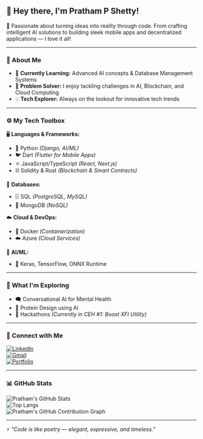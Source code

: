 ## 👋 Hey there, I'm Pratham P Shetty!

🚀 Passionate about turning ideas into reality through code. From crafting intelligent AI solutions to building sleek mobile apps and decentralized applications — I love it all!  

---

### 🧠 About Me  
- 🌱 **Currently Learning:** Advanced AI concepts & Database Management Systems  
- 🧩 **Problem Solver:** I enjoy tackling challenges in AI, Blockchain, and Cloud Computing  
- 💡 **Tech Explorer:** Always on the lookout for innovative tech trends  

---

### ⚙️ My Tech Toolbox  
🖥️ **Languages & Frameworks:**  
- 🐍 Python *(Django, AI/ML)*  
- 🐦 Dart *(Flutter for Mobile Apps)*  
- ⚛️ JavaScript/TypeScript *(React, Next.js)*  
- ⛓️ Solidity & Rust *(Blockchain & Smart Contracts)*  

💾 **Databases:**  
- 🗄️ SQL *(PostgreSQL, MySQL)*  
- 🌱 MongoDB *(NoSQL)*  

☁️ **Cloud & DevOps:**  
- 🐋 Docker *(Containerization)*  
- ☁️ Azure *(Cloud Services)*  

🤖 **AI/ML:**  
- 🧠 Keras, TensorFlow, ONNX Runtime  

---

### 🌱 What I'm Exploring  
- 🗨️ Conversational AI for Mental Health  
- 🧪 Protein Design using AI  
- 🎯 Hackathons *(Currently in CEH #1: Boost XFI Utility)*  

---

### 🔗 Connect with Me  
[![LinkedIn](https://img.shields.io/badge/-LinkedIn-blue?logo=linkedin&logoColor=white&style=for-the-badge)](https://www.linkedin.com/in/pratham-p-shetty-a46675298)  
[![Gmail](https://img.shields.io/badge/-Gmail-red?logo=gmail&logoColor=white&style=for-the-badge)](mailto:prathampshetty99sai@gmail.com)  
[![Portfolio](https://img.shields.io/badge/-Portfolio-black?logo=internetexplorer&logoColor=white&style=for-the-badge)](https://prathampshetty.me)  

---

### 📊 GitHub Stats  
![Pratham's GitHub Stats](https://github-readme-stats.vercel.app/api?username=PrathamPShetty&show_icons=true&theme=radical)  
![Top Langs](https://github-readme-stats.vercel.app/api/top-langs/?username=PrathamPShetty&layout=compact&theme=radical)  
![Pratham's GitHub Contribution Graph](https://activity-graph.herokuapp.com/graph?username=PrathamPShetty&theme=github-dark)

---

⚡ *"Code is like poetry — elegant, expressive, and timeless."*  
